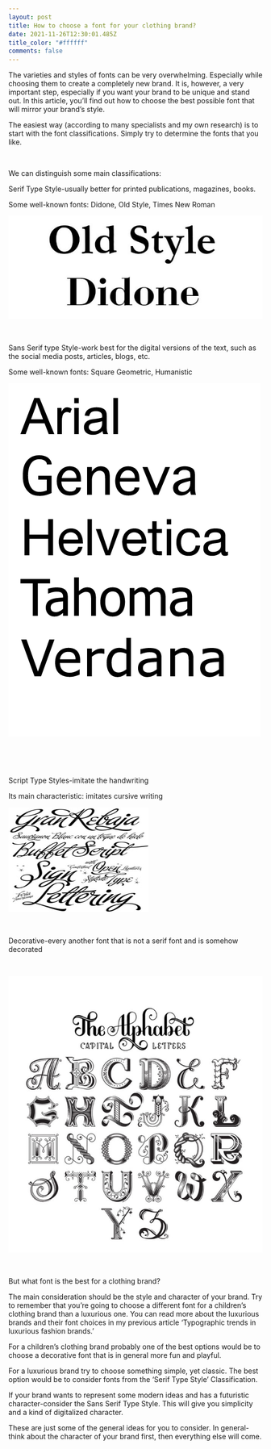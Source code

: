 ```yaml
---
layout: post
title: How to choose a font for your clothing brand?
date: 2021-11-26T12:30:01.485Z
title_color: "#ffffff"
comments: false
---
```

The varieties and styles of fonts can be very overwhelming. Especially while choosing them to create a completely new brand. It is, however, a very important step, especially if you want your brand to be unique and stand out. In this article, you’ll find out how to choose the best possible font that will mirror your brand’s style.

The easiest way (according to many specialists and my own research) is to start with the font classifications. Simply try to determine the fonts that you like.

 

We can distinguish some main classifications:

Serif Type Style-usually better for printed publications, magazines, books.

Some well-known fonts: Didone, Old Style, Times New Roman

![](../uploads/picture-1.jpg)

 

Sans Serif type Style-work best for the digital versions of the text, such as the social media posts, articles, blogs, etc.

Some well-known fonts: Square Geometric, Humanistic

![](../uploads/picture-1.gif)

 

 

Script Type Styles-imitate the handwriting

Its main characteristic: imitates cursive writing

![](../uploads/njkjl.jpg)

 

Decorative-every another font that is not a serif font and is somehow decorated

  

![](../uploads/bhwsdiw.jpg)

 

But what font is the best for a clothing brand?

The main consideration should be the style and character of your brand. Try to remember that you’re going to choose a different font for a children’s clothing brand than a luxurious one. You can read more about the luxurious brands and their font choices in my previous article ‘Typographic trends in luxurious fashion brands.’

For a children’s clothing brand probably one of the best options would be to choose a decorative font that is in general more fun and playful.

For a luxurious brand try to choose something simple, yet classic. The best option would be to consider fonts from the ‘Serif Type Style’ Classification.

If your brand wants to represent some modern ideas and has a futuristic character-consider the Sans Serif Type Style. This will give you simplicity and a kind of digitalized character.

These are just some of the general ideas for you to consider. In general-think about the character of your brand first, then everything else will come.